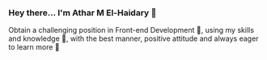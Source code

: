 ### Hey there... I'm Athar M El-Haidary 👸

<!--
**asar17/asar17** is a ✨ _special_ ✨ repository because its `README.md` (this file) appears on your GitHub profile.

Here are some ideas to get you started: 
 
--> Obtain a challenging position in Front-end Development 🥰, using my skills and knowledge 💬, with the best manner, positive attitude and always eager to learn more 💪
